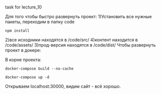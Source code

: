 task for lecture_10

Для того чтобы быстро развернуть проект:
1)Установить все нужные пакеты, переходим в папку code
```
npm install
```
2)все исходники находятся в /code/src/
4)контент находится в /code/assets/
3)прод-версия находятся в /code/dist/
Чтобы развернуть проект в докере:

В корне проекта:
```
docker-compose build --no-cache
```
```
docker-compose up -d
```
Открываем localhost:30000, видим сайт - всё хорошо.